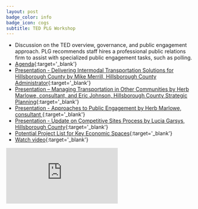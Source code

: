 ```yaml
---
layout: post
badge_color: info
badge_icon: cogs
subtitle: TED PLG Workshop
---
```


* Discussion on the TED overview, governance, and public engagement approach. PLG recommends staff hires a professional public relations firm to assist with specialized public engagement tasks, such as polling.
* [Agenda](http://www.hillsboroughcounty.org/DocumentCenter/View/11299){:target='_blank'}
* [Presentation - Delivering Intermodal Transportation Solutions for Hillsborough County by Mike Merrill, Hillsborough County Administrator](http://www.hillsboroughcounty.org/DocumentCenter/View/11604){:target='_blank'}
* [Presentation – Managing Transportation in Other Communities by Herb Marlowe, consultant, and Eric Johnson, Hillsborough County Strategic Planning](http://www.hillsboroughcounty.org/DocumentCenter/View/11325){:target='_blank'}
* [Presentation - Approaches to Public Engagement by Herb Marlowe, consultant  ](http://www.hillsboroughcounty.org/DocumentCenter/View/11326){:target='_blank'}
* [Presentation - Update on Competitive Sites Process by Lucia Garsys, Hillsborough County](http://www.hillsboroughcounty.org/DocumentCenter/View/11354){:target='_blank'}
* [Potential Project List for Key Economic Spaces](http://www.hillsboroughcounty.org/DocumentCenter/View/11353){:target='_blank'}
* [Watch video](http://65.49.32.144/Hillsborough/2f4b11e1-7663-4185-81de-a6ae6de8d460/Trans_Econ_Dev_WS_3_26_2014/presentation_file/mgpresenter.html?Stream=low){:target='_blank'}

<div class="embed-responsive embed-responsive-16by9">
<iframe class="embed-responsive-item" src="https://www.youtube-nocookie.com/embed/NLZXrKSwYkM?rel=0" frameborder="0" allowfullscreen></iframe>
</div>
